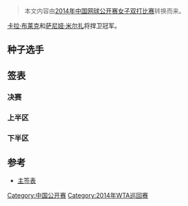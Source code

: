 > 本文内容由[2014年中国网球公开赛女子双打比赛](https://zh.wikipedia.org/wiki/2014年中国网球公开赛女子双打比赛)转换而来。


[卡拉·布莱克](../Page/卡拉·布莱克.md "wikilink")和[萨尼娅·米尔扎](../Page/萨尼娅·米尔扎.md "wikilink")将捍卫冠军。

## 种子选手

## 签表

### 决赛

### 上半区

### 下半区

## 参考

  - [主签表](https://web.archive.org/web/20141101030113/http://www.wtatennis.com/SEWTATour-Archive/posting/2014/1020/MDD.pdf)

[Category:中国公开赛](https://zh.wikipedia.org/wiki/Category:中国公开赛 "wikilink") [Category:2014年WTA巡回赛](https://zh.wikipedia.org/wiki/Category:2014年WTA巡回赛 "wikilink")